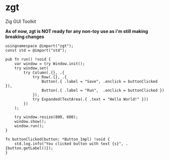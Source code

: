 # zgt

Zig GUI Toolkit

**As of now, zgt is NOT ready for any non-toy use as i'm still making breaking changes**

```zig
usingnamespace @import("zgt");
const std = @import("std");

pub fn run() !void {
    var window = try Window.init();
    try window.set(
        try Column(.{}, .{
            try Row(.{}, .{
                Button(.{ .label = "Save", .onclick = buttonClicked }),
                Button(.{ .label = "Run",  .onclick = buttonClicked })
            }),
            try Expanded(TextArea(.{ .text = "Hello World!" }))
        })
    );

    try window.resize(800, 600);
    window.show();
    window.run();
}

fn buttonClicked(button: *Button_Impl) !void {
    std.log.info("You clicked button with text {s}", .{button.getLabel()});
}
```
